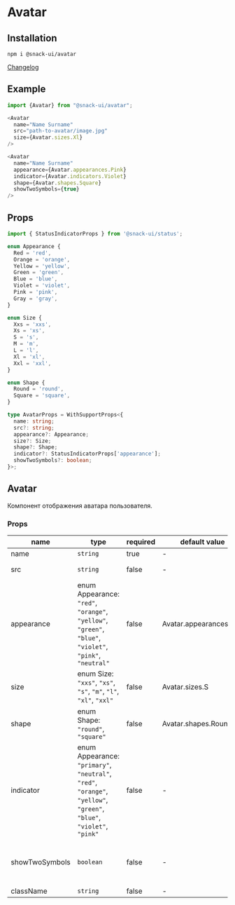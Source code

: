 # Avatar

## Installation
`npm i @snack-ui/avatar`

[Changelog](./CHANGELOG.md)

## Example

```typescript jsx
import {Avatar} from "@snack-ui/avatar";

<Avatar 
  name="Name Surname"
  src="path-to-avatar/image.jpg"
  size={Avatar.sizes.Xl}
/>

<Avatar 
  name="Name Surname"
  appearance={Avatar.appearances.Pink}
  indicator={Avatar.indicators.Violet}
  shape={Avatar.shapes.Square}
  showTwoSymbols={true}
/>
```

## Props

```typescript jsx
import { StatusIndicatorProps } from '@snack-ui/status';

enum Appearance {
  Red = 'red',
  Orange = 'orange',
  Yellow = 'yellow',
  Green = 'green',
  Blue = 'blue',
  Violet = 'violet',
  Pink = 'pink',
  Gray = 'gray',
}

enum Size {
  Xxs = 'xxs',
  Xs = 'xs',
  S = 's',
  M = 'm',
  L = 'l',
  Xl = 'xl',
  Xxl = 'xxl',
}

enum Shape {
  Round = 'round',
  Square = 'square',
}

type AvatarProps = WithSupportProps<{
  name: string;
  src?: string;
  appearance?: Appearance;
  size?: Size;
  shape?: Shape;
  indicator?: StatusIndicatorProps['appearance'];
  showTwoSymbols?: boolean;
}>;
```

[//]: DOCUMENTATION_SECTION_START
[//]: THIS_SECTION_IS_AUTOGENERATED_PLEASE_DONT_EDIT_IT
## Avatar
Компонент отображения аватара пользователя.
### Props
| name | type | required | default value | description |
|------|------|----------|---------------|-------------|
| name | `string` | true | - | Имя |
| src | `string` | false | - | src аттрибут изображеня |
| appearance | enum Appearance: `"red"`, `"orange"`, `"yellow"`, `"green"`, `"blue"`, `"violet"`, `"pink"`, `"neutral"` | false | Avatar.appearances.Red | Внешний вид |
| size | enum Size: `"xxs"`, `"xs"`, `"s"`, `"m"`, `"l"`, `"xl"`, `"xxl"` | false | Avatar.sizes.S | Размер |
| shape | enum Shape: `"round"`, `"square"` | false | Avatar.shapes.Round | Форма: круглая или квадратная |
| indicator | enum Appearance: `"primary"`, `"neutral"`, `"red"`, `"orange"`, `"yellow"`, `"green"`, `"blue"`, `"violet"`, `"pink"` | false | - | Индикатор |
| showTwoSymbols | `boolean` | false | - | Отображение двух заглавных символов имени |
| className | `string` | false | - | CSS-класс |


[//]: DOCUMENTATION_SECTION_END
